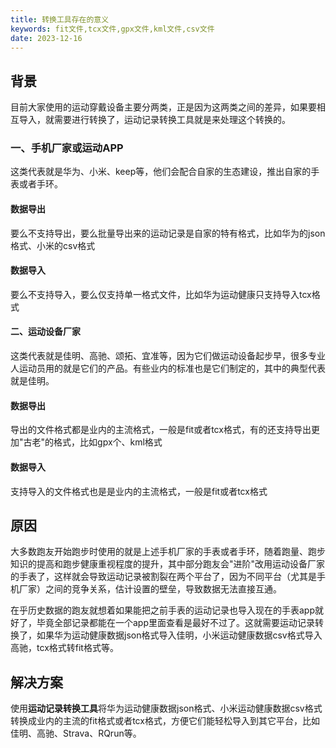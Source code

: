 ```yaml
---
title: 转换工具存在的意义
keywords: fit文件,tcx文件,gpx文件,kml文件,csv文件
date: 2023-12-16
---
```


## 背景
目前大家使用的运动穿戴设备主要分两类，正是因为这两类之间的差异，如果要相互导入，就需要进行转换了，运动记录转换工具就是来处理这个转换的。

### 一、手机厂家或运动APP
这类代表就是华为、小米、keep等，他们会配合自家的生态建设，推出自家的手表或者手环。
#### 数据导出
要么不支持导出，要么批量导出来的运动记录是自家的特有格式，比如华为的json格式、小米的csv格式
#### 数据导入
要么不支持导入，要么仅支持单一格式文件，比如华为运动健康只支持导入tcx格式

#### 二、运动设备厂家
这类代表就是佳明、高驰、颂拓、宜准等，因为它们做运动设备起步早，很多专业人运动员用的就是它们的产品。有些业内的标准也是它们制定的，其中的典型代表就是佳明。
#### 数据导出
导出的文件格式都是业内的主流格式，一般是fit或者tcx格式，有的还支持导出更加"古老"的格式，比如gpx个、kml格式
#### 数据导入
支持导入的文件格式也是是业内的主流格式，一般是fit或者tcx格式

## 原因
大多数跑友开始跑步时使用的就是上述手机厂家的手表或者手环，随着跑量、跑步知识的提高和跑步健康重视程度的提升，其中部分跑友会"进阶"改用运动设备厂家的手表了，这样就会导致运动记录被割裂在两个平台了，因为不同平台（尤其是手机厂家）之间的竞争关系，估计设置的壁垒，导致数据无法直接互通。

在乎历史数据的跑友就想着如果能把之前手表的运动记录也导入现在的手表app就好了，毕竟全部记录都能在一个app里面查看是最好不过了。这就需要运动记录转换了，如果华为运动健康数据json格式导入佳明，小米运动健康数据csv格式导入高驰，tcx格式转fit格式等。

## 解决方案
使用**运动记录转换工具**将华为运动健康数据json格式、小米运动健康数据csv格式转换成业内的主流的fit格式或者tcx格式，方便它们能轻松导入到其它平台，比如佳明、高驰、Strava、RQrun等。
